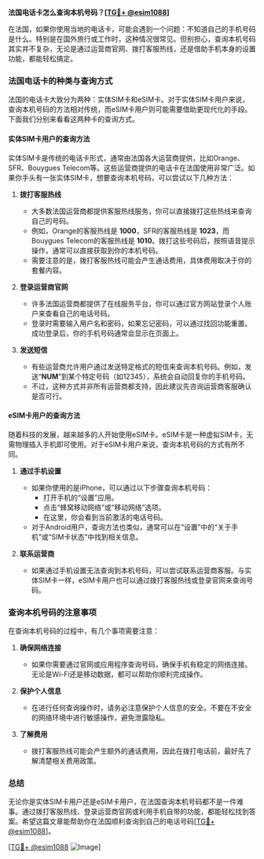 **法国电话卡怎么查询本机号码？[[TG💪+ @esim1088](https://t.me/s/esim1088)]**

在法国，如果你使用当地的电话卡，可能会遇到一个问题：不知道自己的手机号码是什么。特别是在国外旅行或工作时，这种情况很常见。但别担心，查询本机号码其实并不复杂，无论是通过运营商官网、拨打客服热线，还是借助手机本身的设置功能，都能轻松搞定。

### 法国电话卡的种类与查询方式

法国的电话卡大致分为两种：实体SIM卡和eSIM卡。对于实体SIM卡用户来说，查询本机号码的方法相对传统，而eSIM卡用户则可能需要借助更现代化的手段。下面我们分别来看看这两种卡的查询方式。

#### 实体SIM卡用户的查询方法

实体SIM卡是传统的电话卡形式，通常由法国各大运营商提供，比如Orange、SFR、Bouygues Telecom等。这些运营商提供的电话卡在法国使用非常广泛。如果你手头有一张实体SIM卡，想要查询本机号码，可以尝试以下几种方法：

1. **拨打客服热线**
   - 大多数法国运营商都提供客服热线服务，你可以直接拨打这些热线来查询自己的号码。
   - 例如，Orange的客服热线是 **1000**，SFR的客服热线是 **1023**，而Bouygues Telecom的客服热线是 **1010**。拨打这些号码后，按照语音提示操作，通常可以直接获取到你的本机号码。
   - 需要注意的是，拨打客服热线可能会产生通话费用，具体费用取决于你的套餐内容。

2. **登录运营商官网**
   - 许多法国运营商都提供了在线服务平台，你可以通过官方网站登录个人账户来查看自己的电话号码。
   - 登录时需要输入用户名和密码，如果忘记密码，可以通过找回功能重置。成功登录后，你的手机号码通常会显示在页面上。

3. **发送短信**
   - 有些运营商允许用户通过发送特定格式的短信来查询本机号码。例如，发送“**NUM**”到某个特定号码（如12345），系统会自动回复你的手机号码。
   - 不过，这种方式并非所有运营商都支持，因此建议先咨询运营商客服确认是否可行。

#### eSIM卡用户的查询方法

随着科技的发展，越来越多的人开始使用eSIM卡。eSIM卡是一种虚拟SIM卡，无需物理插入手机即可使用。对于eSIM卡用户来说，查询本机号码的方式有所不同。

1. **通过手机设置**
   - 如果你使用的是iPhone，可以通过以下步骤查询本机号码：
     - 打开手机的“设置”应用。
     - 点击“蜂窝移动网络”或“移动网络”选项。
     - 在这里，你会看到当前激活的电话号码。
   - 对于Android用户，查询方法也类似，通常可以在“设置”中的“关于手机”或“SIM卡状态”中找到相关信息。

2. **联系运营商**
   - 如果通过手机设置无法查询到本机号码，可以尝试联系运营商客服。与实体SIM卡一样，eSIM卡用户也可以通过拨打客服热线或登录官网来查询号码。

### 查询本机号码的注意事项

在查询本机号码的过程中，有几个事项需要注意：

1. **确保网络连接**
   - 如果你需要通过官网或应用程序查询号码，确保手机有稳定的网络连接。无论是Wi-Fi还是移动数据，都可以帮助你顺利完成操作。

2. **保护个人信息**
   - 在进行任何查询操作时，请务必注意保护个人信息的安全。不要在不安全的网络环境中进行敏感操作，避免泄露隐私。

3. **了解费用**
   - 拨打客服热线可能会产生额外的通话费用，因此在拨打电话前，最好先了解清楚相关费用政策。

### 总结

无论你是实体SIM卡用户还是eSIM卡用户，在法国查询本机号码都不是一件难事。通过拨打客服热线、登录运营商官网或利用手机自带的功能，都能轻松找到答案。希望这篇文章能帮助你在法国顺利查询到自己的电话号码[[TG💪+ @esim1088](https://t.me/s/esim1088)]。

[[TG💪+ @esim1088](https://t.me/s/esim1088) ![Image](https://i.postimg.cc/4NQfJmqS/Snipaste-2025-05-13-00-14-12.png)]